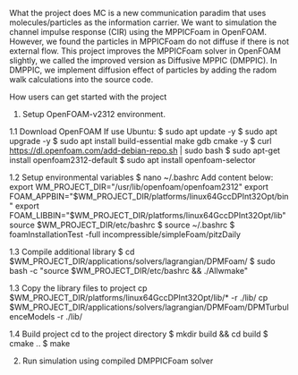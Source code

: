 What the project does
    MC is a new communication paradim that uses molecules/particles as the information carrier.
    We want to simulation the channel impulse response (CIR) using the MPPICFoam in OpenFOAM.
    However, we found the particles in MPPICFoam do not diffuse if there is not external flow.
    This project improves the MPPICFoam solver in OpenFOAM slightly, we called the improved version as Diffusive MPPIC (DMPPIC).
    In DMPPIC, we implement diffusion effect of particles by adding the radom walk calculations into the source code.

How users can get started with the project
1. Setup OpenFOAM-v2312 environment.

1.1 Download OpenFOAM
If use Ubuntu:
$ sudo apt update -y
$ sudo apt upgrade -y
$ sudo apt install build-essential make gdb cmake -y
$ curl https://dl.openfoam.com/add-debian-repo.sh | sudo bash
$ sudo apt-get install openfoam2312-default
$ sudo apt install openfoam-selector

1.2 Setup environmental variables
$ nano ~/.bashrc
Add content below:
export WM_PROJECT_DIR="/usr/lib/openfoam/openfoam2312"
export FOAM_APPBIN="$WM_PROJECT_DIR/platforms/linux64GccDPInt32Opt/bin"
export FOAM_LIBBIN="$WM_PROJECT_DIR/platforms/linux64GccDPInt32Opt/lib"
source $WM_PROJECT_DIR/etc/bashrc
$ source ~/.bashrc
$ foamInstallationTest -full incompressible/simpleFoam/pitzDaily

1.3 Compile additional library
$ cd $WM_PROJECT_DIR/applications/solvers/lagrangian/DPMFoam/
$ sudo bash -c "source $WM_PROJECT_DIR/etc/bashrc && ./Allwmake"

1.3 Copy the library files to project
cp $WM_PROJECT_DIR/platforms/linux64GccDPInt32Opt/lib/* -r ./lib/
cp $WM_PROJECT_DIR/applications/solvers/lagrangian/DPMFoam/DPMTurbulenceModels -r ./lib/

1.4 Build project
cd to the project directory
$ mkdir build && cd build
$ cmake ..
$ make

2. Run simulation using compiled DMPPICFoam solver